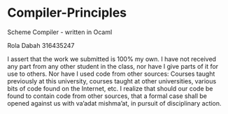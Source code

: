 # Compiler-Principles
Scheme Compiler - written in Ocaml 

Rola Dabah      316435247

I assert that the work we submitted is 100% my own. I have not received any
part from any other student in the class, nor have I give parts of it for use to others.
Nor have I used code from other sources: Courses taught previously at this university,
courses taught at other universities, various bits of code found on the Internet, etc.
I realize that should our code be found to contain code from other sources, that a 
formal case shall be opened against us with va’adat mishma’at, in pursuit of disciplinary
action.
